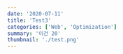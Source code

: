 ```yaml
---
date: '2020-07-11'
title: 'Test3'
categories: ['Web', 'Optimization']
summary: '이건 20'
thumbnail: './test.png'
---
```

